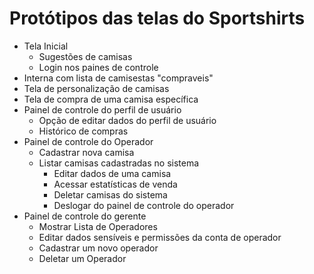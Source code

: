 # Protótipos das telas do Sportshirts

- Tela Inicial
  - Sugestões de camisas
  - Login nos paines de controle
- Interna com lista de camisestas "compraveis"
- Tela de personalização de camisas
- Tela de compra de uma camisa específica
- Painel de controle do perfil de usuário
  - Opção de editar dados do perfil de usuário
  - Histórico de compras
- Painel de controle do Operador
  - Cadastrar nova camisa
  - Listar camisas cadastradas no sistema
    - Editar dados de uma camisa
    - Acessar estatísticas de venda
    - Deletar camisas do sistema
    - Deslogar do painel de controle do operador
- Painel de controle do gerente
  - Mostrar Lista de Operadores
  - Editar dados sensíveis e permissões da conta de operador
  - Cadastrar um novo operador
  - Deletar um Operador

